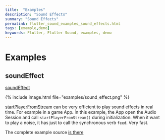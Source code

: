 ```yaml
---
title:  "Examples"
description: "Sound Effects"
summary: "Sound Effects"
permalink: flutter_sound_examples_sound_effects.html
tags: [example,demo]
keywords: Flutter, Flutter Sound, examples, demo
---
```

# Examples

## soundEffect

[soundEffect](https://github.com/canardoux/tau/blob/master/flutter_sound/example/lib/soundEffect/sound_effect.dart)

{% include image.html file="examples/sound_effect.png" %}

[startPlayerFromStream](https://github.com/canardoux/tau/tree/bb6acacc34205174a8438a13c8c0797f7bfa2143/doc/tau/player.md##startplayerfromstream) can be very efficient to play sound effects in real time. For example in a game App. In this example, the App open the Audio Session and call `startPlayerFromStream()` during initialization. When it want to play a noise, it has just to call the synchronous verb `feed`. Very fast.

The complete example source [is there](https://github.com/canardoux/tau/blob/master/flutter_sound/example/lib/soundEffect/sound_effect.dart)
